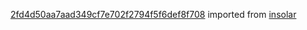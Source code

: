[2fd4d50aa7aad349cf7e702f2794f5f6def8f708](https://github.com/insolar/insolar/commit/2fd4d50aa7aad349cf7e702f2794f5f6def8f708) imported from [insolar](https://github.com/insolar/insolar)
